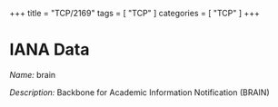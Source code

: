 +++
title = "TCP/2169"
tags = [ "TCP" ]
categories = [ "TCP" ]
+++

# IANA Data

_Name:_ brain

_Description:_ Backbone for Academic Information Notification (BRAIN)

